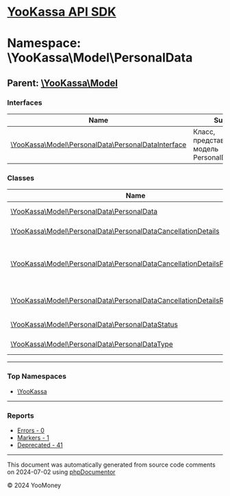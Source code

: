 # [YooKassa API SDK](../home.md)

# Namespace: \YooKassa\Model\PersonalData

## Parent: [\YooKassa\Model](../namespaces/yookassa-model.md)

### Interfaces

| Name | Summary |
| ---- | ------- |
| [\YooKassa\Model\PersonalData\PersonalDataInterface](../classes/YooKassa-Model-PersonalData-PersonalDataInterface.md) | Класс, представляющий модель PersonalDataInterface. |

### Classes

| Name | Summary |
| ---- | ------- |
| [\YooKassa\Model\PersonalData\PersonalData](../classes/YooKassa-Model-PersonalData-PersonalData.md) | Класс, представляющий модель PersonalData. |
| [\YooKassa\Model\PersonalData\PersonalDataCancellationDetails](../classes/YooKassa-Model-PersonalData-PersonalDataCancellationDetails.md) | Класс, представляющий модель PersonalDataCancellationDetails. |
| [\YooKassa\Model\PersonalData\PersonalDataCancellationDetailsPartyCode](../classes/YooKassa-Model-PersonalData-PersonalDataCancellationDetailsPartyCode.md) | PayoutCancellationDetailsPartyCode - Возможные участники процесса, которые приняли решение о прекращении хранения персональных данных. |
| [\YooKassa\Model\PersonalData\PersonalDataCancellationDetailsReasonCode](../classes/YooKassa-Model-PersonalData-PersonalDataCancellationDetailsReasonCode.md) | PayoutCancellationDetailsReasonCode - Возможные причины аннулирования хранения данных. |
| [\YooKassa\Model\PersonalData\PersonalDataStatus](../classes/YooKassa-Model-PersonalData-PersonalDataStatus.md) | Класс, представляющий модель PersonalDataStatus. |
| [\YooKassa\Model\PersonalData\PersonalDataType](../classes/YooKassa-Model-PersonalData-PersonalDataType.md) | Класс, представляющий модель PersonalDataType. |

---

### Top Namespaces

* [\YooKassa](../namespaces/yookassa.md)

---

### Reports
* [Errors - 0](../reports/errors.md)
* [Markers - 1](../reports/markers.md)
* [Deprecated - 41](../reports/deprecated.md)

---

This document was automatically generated from source code comments on 2024-07-02 using [phpDocumentor](http://www.phpdoc.org/)

&copy; 2024 YooMoney